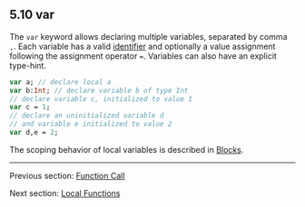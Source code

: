 ## 5.10 var

The `var` keyword allows declaring multiple variables, separated by comma `,`. Each variable has a valid [identifier](dictionary.md#define-identifier) and optionally a value assignment following the assignment operator `=`. Variables can also have an explicit type-hint.

```haxe
var a; // declare local a
var b:Int; // declare variable b of type Int
// declare variable c, initialized to value 1
var c = 1;
// declare an uninitialized variable d
// and variable e initialized to value 2
var d,e = 2;
```

The scoping behavior of local variables is described in [Blocks](expression-block.md).

---

Previous section: [Function Call](expression-function-call.md)

Next section: [Local Functions](expression-function.md)